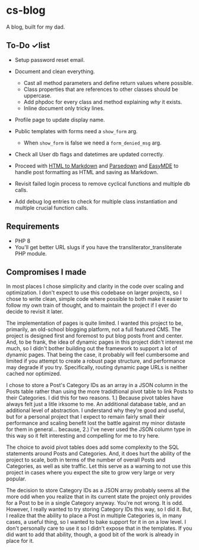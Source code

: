 # cs-blog
A blog, built for my dad.


## To-Do ✓list



- Setup password reset email.
- Document and clean everything.
  - Cast all method parameters and define return values where possible.
  - Class properties that are references to other classes should be uppercase.
  - Add phpdoc for every class and method explaining *why* it exists.
  - Inline document only tricky lines.
- Profile page to update display name.
- Public templates with forms need a `show_form` arg.
  - When `show_form` is false we need a `form_denied_msg` arg.
- Check all User db flags and datetimes are updated correctly.




- Proceed with [HTML to Markdown](https://github.com/thephpleague/html-to-markdown) and [Parsedown](https://github.com/erusev/parsedown) and [EasyMDE](https://github.com/Ionaru/easy-markdown-editor) to handle post formatting as HTML and saving as Markdown.
- Revisit failed login process to remove cyclical functions and multiple db calls.
- Add debug log entries to check for multiple class instantiation and multiple crucial function calls.



## Requirements

- PHP 8
- You'll get better URL slugs if you have the transliterator_transliterate PHP module.


## Compromises I made

In most places I chose simplicity and clarity in the code over scaling and optimization. I don't expect to use this codebase on larger projects, so I chose to write clean, simple code where possible to both make it easier to follow my own train of thought, and to maintain the project if I ever do decide to revisit it later.

The implementation of pages is quite limited. I wanted this project to be, primarily, an old-school blogging platform, not a full featured CMS. The project is designed first and foremost to put blog posts front and center. And, to be frank, the idea of dynamic pages in this project didn't interest me much, so I didn't bother building out the framework to support a lot of dynamic pages. That being the case, it probably will feel cumbersome and limited if you attempt to create a robust page structure, and performance may degrade if you try.  Specifically, routing dynamic page URLs is neither cached nor optimized.

I chose to store a Post's Category IDs as an array in a JSON column in the Posts table rather than using the more tradidtional pivot table to link Posts to their Categories. I did this for two reasons. 1.) Because pivot tables have always felt just a litle irksome to me. An additional database table, and an additional level of abstraction. I understand why they're good and useful, but for a personal project that I expect to remain fairly small their performance and scaling benefit lost the battle against my minor distaste for them in general... because, 2.) I've never used the JSON column type in this way so it felt interesting and compelling for me to try here.

The choice to avoid pivot tables does add some complexity to the SQL statements around Posts and Categories. And, it does hurt the ability of the project to scale, both in terms of the number of overall Posts and Categories, as well as site traffic. Let this serve as a warning to not use this project in cases where you expect the site to grow very large or very popular.

The decision to store Category IDs as a JSON array probably seems all the more odd when you realize that in its current state the project only provides for a Post to be in a single Category anyway. You're not wrong. It is odd. However, I really wanted to try storing Category IDs this way, so I did it. But, I realize that the ability to place a Post in multiple Categories is, in many cases, a useful thing, so I wanted to bake support for it in on a low level. I don't personally care to use it so I didn't expose that in the templates. If you did want to add that ability, though, a good bit of the work is already in place for it.